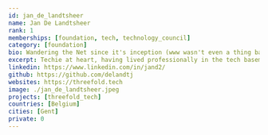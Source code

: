 ```yaml
---
id: jan_de_landtsheer
name: Jan De Landtsheer
rank: 1
memberships: [foundation, tech, technology_council]
category: [foundation]
bio: Wandering the Net since it's inception (www wasn't even a thing back then... and yes, I'm that old), I have experienced the (r)evolution of the Internet in steps going backward in terms of accessibility, bias and width. It seems to me, by the effect of personalized search, directed ads, filtered and hidden information, that the Internet has become so much smaller, narrowing and enforcing biased views. That needs to be addressed. The Net needs to become that vast resource of unbiased knowledge, so that people can start thinking for themselves again. That's why I'm here, to be part of a group of guardians who's purpose is to equalize all views so that people can really understand viewpoints instead of being just judgemental. Techie at heart, having lived professionally in the tech basements of the Internet, I can help and I will help. Education for all is the only path to a better world. Count me in.
excerpt: Techie at heart, having lived professionally in the tech basements of the Internet.
linkedin: https://www.linkedin.com/in/jand2/
github: https://github.com/delandtj
websites: https://threefold.tech
image: ./jan_de_landtsheer.jpeg
projects: [threefold_tech]
countries: [Belgium]
cities: [Gent]
private: 0
---
```

